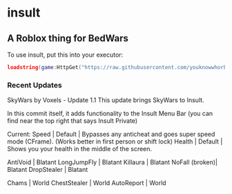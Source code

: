 # insult
## A Roblox thing for BedWars

To use insult, put this into your executor:
```lua
loadstring(game:HttpGet("https://raw.githubusercontent.com/youknowwhorblx/insult/main/script.lua", true))()
```

### Recent Updates
SkyWars by Voxels - Update 1.1
This update brings SkyWars to Insult.

In this commit itself, it adds functionality to the Insult Menu Bar (you can find near the top right that says Insult Private)

Current:
Speed | Default | Bypasses any anticheat and goes super speed mode (CFrame). (Works better in first person or shift lock)
Health | Default | Shows you your health in the middle of the screen.

AntiVoid | Blatant
LongJumpFly | Blatant
Killaura | Blatant
NoFall (broken)| Blatant
DropStealer | Blatant

Chams | World
ChestStealer | World
AutoReport | World
